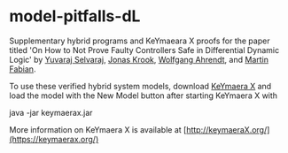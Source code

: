 # model-pitfalls-dL

Supplementary hybrid programs and KeYmaeara X proofs for the paper titled 'On How to Not Prove Faulty Controllers Safe in Differential Dynamic Logic' by [Yuvaraj Selvaraj](https://www.chalmers.se/en/staff/Pages/yuvaraj.aspx), [Jonas Krook](https://www.chalmers.se/en/Staff/Pages/krookj.aspx), [Wolfgang Ahrendt](http://www.cse.chalmers.se/~ahrendt/), and [Martin Fabian](https://www.chalmers.se/en/staff/Pages/martin-fabian.aspx).

To use these verified hybrid system models, download [KeYmaera X](https://keymaerax.org/) and load the model with the New Model button after starting KeYmaera X with

java -jar keymaerax.jar

More information on KeYmaera X is available at [http://keymaeraX.org/](https://keymaerax.org/)
